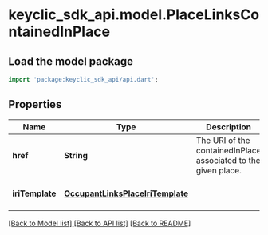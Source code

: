 # keyclic_sdk_api.model.PlaceLinksContainedInPlace

## Load the model package
```dart
import 'package:keyclic_sdk_api/api.dart';
```

## Properties
Name | Type | Description | Notes
------------ | ------------- | ------------- | -------------
**href** | **String** | The URI of the containedInPlace associated to the given place. | [optional] [default to null]
**iriTemplate** | [**OccupantLinksPlaceIriTemplate**](OccupantLinksPlaceIriTemplate.md) |  | [optional] [default to null]

[[Back to Model list]](../README.md#documentation-for-models) [[Back to API list]](../README.md#documentation-for-api-endpoints) [[Back to README]](../README.md)


